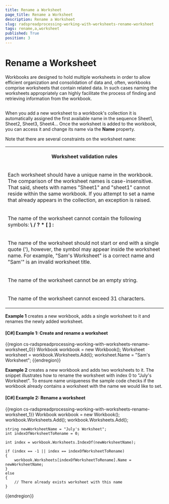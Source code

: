 ```yaml
---
title: Rename a Worksheet
page_title: Rename a Worksheet
description: Rename a Worksheet
slug: radspreadprocessing-working-with-worksheets-rename-worksheet
tags: rename,a,worksheet
published: True
position: 3
---
```


# Rename a Worksheet



Workbooks are designed to hold multiple worksheets in order to allow efficient organization and consolidation of data and, often, workbooks comprise worksheets that contain related data. In such cases naming the worksheets appropriately can highly facilitate the process of finding and retrieving information from the workbook.
      

## 

When you add a new worksheet to a workbook's collection it is automatically assigned the first available name in the sequence Sheet1, Sheet2, Sheet3, Sheet4… Once the worksheet is added to the workbook, you can access it and change its name via the __Name__ property.
        

Note that there are several constraints on the worksheet name:
        
<table><tr><th>

Worksheet validation rules

</th></tr><tr><td>

Each worksheet should have a unique name in the workbook. The comparison of the worksheet names is case-insensitive. That said, sheets with names "Sheet1" and "sheet1" cannot reside within the same workbook. If you attempt to set a name that already appears in the collection, an exception is raised.

</td></tr><tr><td>

The name of the worksheet cannot contain the following symbols: <b>\ / ? * [ ] :</b></td></tr><tr><td>

The name of the worksheet should not start or end with a single quote ('), however, the symbol may appear inside the worksheet name. For example, "Sam's Worksheet" is a correct name and "Sam'" is an invalid worksheet title.

</td></tr><tr><td>

The name of the worksheet cannot be an empty string.

</td></tr><tr><td>

The name of the worksheet cannot exceed 31 characters.

</td></tr></table>

__Example 1__ creates a new workbook, adds a single worksheet to it and renames the newly added worksheet.
        

#### __[C#] Example 1: Create and rename a worksheet__

{{region cs-radspreadprocessing-working-with-worksheets-rename-worksheet_0}}
	Workbook workbook = new Workbook();
	Worksheet worksheet = workbook.Worksheets.Add();
	worksheet.Name = "Sam's Worksheet";
{{endregion}}



__Example 2__ creates a new workbook and adds two worksheets to it. The snippet illustrates how to rename the worksheet with index 0 to "July's Worksheet". To ensure name uniqueness the sample code checks if the workbook already contains a worksheet with the name we would like to set.
        
#### __[C#] Example 2: Rename a worksheet__

{{region cs-radspreadprocessing-working-with-worksheets-rename-worksheet_1}}
	Workbook workbook = new Workbook();
	workbook.Worksheets.Add();
	workbook.Worksheets.Add();
	
	string newWorksheetName = "July's Worksheet";
	int indexOfWorksheetToRename = 0;
	
	int index = workbook.Worksheets.IndexOf(newWorksheetName);
	
	if (index == -1 || index == indexOfWorksheetToRename)
	{
	    workbook.Worksheets[indexOfWorksheetToRename].Name = newWorksheetName;
	}
	else
	{
	    // There already exists worksheet with this name
	}
{{endregion}}


